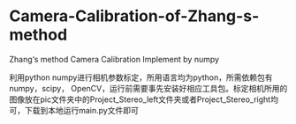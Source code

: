 # Camera-Calibration-of-Zhang-s-method
Zhang‘s method Camera Calibration Implement by numpy


   利用python numpy进行相机参数标定，所用语言均为python，所需依赖包有numpy，scipy， OpenCV，运行前需要事先安装好相应工具包。标定相机所用的图像放在pic文件夹中的Project_Stereo_left文件夹或者Project_Stereo_right均可，下载到本地运行main.py文件即可
